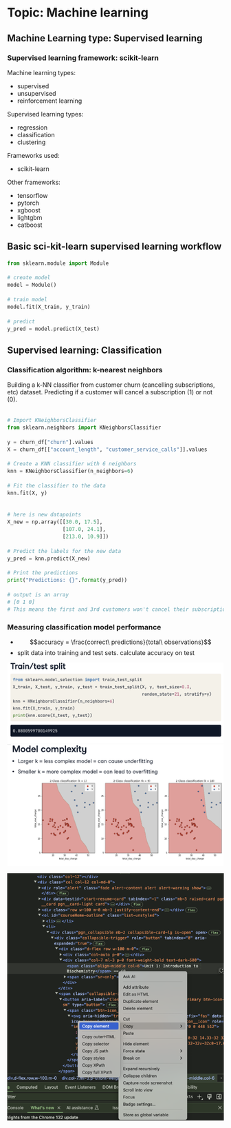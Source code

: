 # Topic: Machine learning
## Machine Learning type: Supervised learning
### Supervised learning framework: scikit-learn

Machine learning types:
- supervised
- unsupervised
- reinforcement learning

Supervised learning types:
- regression
- classification
- clustering

Frameworks used:
- scikit-learn


Other frameworks:
- tensorflow
- pytorch
- xgboost
- lightgbm
- catboost

## Basic sci-kit-learn supervised learning workflow
``` python
from sklearn.module import Module

# create model
model = Module()

# train model
model.fit(X_train, y_train)

# predict
y_pred = model.predict(X_test)

```

## Supervised learning: Classification
### Classification algorithm: k-nearest neighbors

Building a k-NN classifier from customer churn (cancelling subscriptions, etc) dataset.
Predicting if a customer will cancel a subscription (1) or not (0).

``` python

# Import KNeighborsClassifier
from sklearn.neighbors import KNeighborsClassifier

y = churn_df["churn"].values
X = churn_df[["account_length", "customer_service_calls"]].values

# Create a KNN classifier with 6 neighbors
knn = KNeighborsClassifier(n_neighbors=6)

# Fit the classifier to the data
knn.fit(X, y)


# here is new datapoints
X_new = np.array([[30.0, 17.5],
                  [107.0, 24.1],
                  [213.0, 10.9]])

# Predict the labels for the new data
y_pred = knn.predict(X_new)

# Print the predictions
print("Predictions: {}".format(y_pred))

# output is an array
# [0 1 0]
# This means the first and 3rd customers won't cancel their subscription.  But how do we know how accurate this prediction is?  Need to measure model performance.

```
### Measuring classification model performance

- $$accuracy = \frac{correct\ predictions}{total\ observations}$$
- split data into training and test sets.  calculate accuracy on test

![](/zz-img/20250202_13-51-01.png)
![](/zz-img/20250202_13-51-53.png)

![](/zz-img/20250202_14-00-50.png)